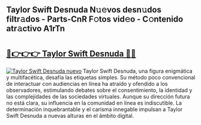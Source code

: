 ## Taylor Swift Desnuda N𝚞𝚎vos desn𝚞dos filtr𝚊dos - Parts-CnR F𝚘tos vid𝚎o - C𝚘ntenido atr𝚊ctivo A1rTn

# <h2><a href="http://mbcjma.tromn.icu/?c=Taylor+Swift+Desnuda">🔗👉👉👉 Taylor Swift Desnuda 🔗🔗</a></h2>

[![Taylor Swift Desnuda nuevo](https://i.imgur.com/pEAQMta.gif)](http://mbcjma.tromn.icu/?c=Taylor+Swift+Desnuda)
Taylor Swift Desnuda, una figura enigmática y multifacética, desafía las etiquetas simples. Su método poco convencional de interactuar con audiencias en línea ha atraído y ofendido a los observadores, estimulando debates sobre el consentimiento, la identidad y las complejidades de las sociedades virtuales. Aunque su dirección futura no está clara, su influencia en la comunidad en línea es indiscutible. La determinación inquebrantable y el carisma innegable impulsan a Taylor Swift Desnuda a nuevas alturas en el ámbito digital.
